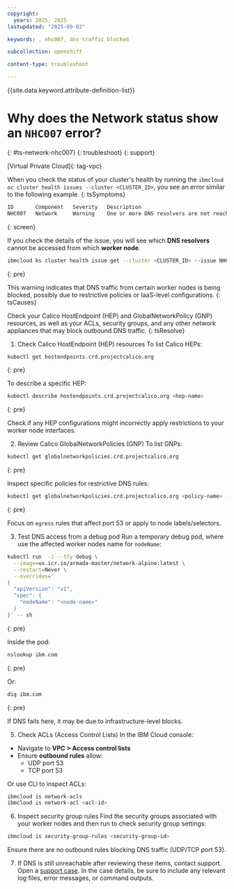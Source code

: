 ```yaml
---
copyright: 
  years: 2025, 2025
lastupdated: "2025-09-02"

keywords: , nhc007, dns traffic blocked

subcollection: openshift

content-type: troubleshoot

---
```


{{site.data.keyword.attribute-definition-list}}

# Why does the Network status show an `NHC007` error?
{: #ts-network-nhc007}
{: troubleshoot}
{: support}

[Virtual Private Cloud]{: tag-vpc}

When you check the status of your cluster's health by running the `ibmcloud oc cluster health issues --cluster <CLUSTER_ID>`, you see an error similar to the following example.
{: tsSymptoms}

```sh
ID       Component   Severity   Description
NHC007   Network     Warning    One or more DNS resolvers are not reachable from certain worker nodes.
```
{: screen}

If you check the details of the issue, you will see which **DNS resolvers** cannot be accessed from which **worker node**.

```sh
ibmcloud ks cluster health issue get --cluster <CLUSTER_ID> --issue NHC007
```
{: pre}

This warning indicates that DNS traffic from certain worker nodes is being blocked, possibly due to restrictive policies or IaaS-level configurations.
{: tsCauses}

Check your Calico HostEndpoint (HEP) and GlobalNetworkPolicy (GNP) resources, as well as your ACLs, security groups, and any other network appliances that may block outbound DNS traffic.
{: tsResolve}

1. Check Calico HostEndpoint (HEP) resources
To list Calico HEPs:
  ```sh
  kubectl get hostendpoints.crd.projectcalico.org
  ```
  {: pre}

To describe a specific HEP:
  ```sh
  kubectl describe hostendpoints.crd.projectcalico.org <hep-name>
  ```
  {: pre}

Check if any HEP configurations might incorrectly apply restrictions to your worker node interfaces.

2. Review Calico GlobalNetworkPolicies (GNP)
To list GNPs:
  ```sh
  kubectl get globalnetworkpolicies.crd.projectcalico.org
  ```
  {: pre}

Inspect specific policies for restrictive DNS rules:
  ```sh
  kubectl get globalnetworkpolicies.crd.projectcalico.org <policy-name> -o yaml
  ```
  {: pre}

Focus on `egress` rules that affect port 53 or apply to node labels/selectors.

3. Test DNS access from a debug pod
Run a temporary debug pod, where use the affected worker nodes name for `nodeName`:
  ```sh
  kubectl run  -i --tty debug \
    --image=us.icr.io/armada-master/network-alpine:latest \
    --restart=Never \
    --overrides='
  {
    "apiVersion": "v1",
    "spec": {
      "nodeName": "<node-name>"
    }
  }' -- sh 
  ```
  {: pre}

Inside the pod:
  ```sh
  nslookup ibm.com
  ```
  {: pre}

Or:

  ```sh
  dig ibm.com
  ```
  {: pre}

If DNS fails here, it may be due to infrastructure-level blocks.

5. Check ACLs (Access Control Lists)
In the IBM Cloud console:
- Navigate to **VPC > Access control lists**
- Ensure **outbound rules** allow:
  - UDP port 53
  - TCP port 53

Or use CLI to inspect ACLs:
```sh
ibmcloud is network-acls
ibmcloud is network-acl <acl-id>
```

6. Inspect security group rules
Find the security groups associated with your worker nodes and then run to check security group settings:
  ```sh
  ibmcloud is security-group-rules <security-group-id>
  ```

Ensure there are no outbound rules blocking DNS traffic (UDP/TCP port 53).

7. If DNS is still unreachable after reviewing these items, contact support. Open a [support case](/docs/account?topic=account-using-avatar). In the case details, be sure to include any relevant log files, error messages, or command outputs.
